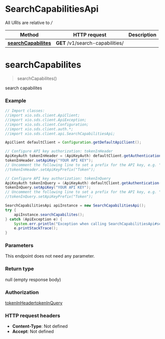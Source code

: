 # SearchCapabilitiesApi

All URIs are relative to */*

Method | HTTP request | Description
------------- | ------------- | -------------
[**searchCapabilites**](SearchCapabilitiesApi.md#searchCapabilites) | **GET** /v1/search-capabilities/ | 

<a name="searchCapabilites"></a>
# **searchCapabilites**
> searchCapabilites()



search capabilites

### Example
```java
// Import classes:
//import xio.sds.client.ApiClient;
//import xio.sds.client.ApiException;
//import xio.sds.client.Configuration;
//import xio.sds.client.auth.*;
//import xio.sds.client.api.SearchCapabilitiesApi;

ApiClient defaultClient = Configuration.getDefaultApiClient();

// Configure API key authorization: tokenInHeader
ApiKeyAuth tokenInHeader = (ApiKeyAuth) defaultClient.getAuthentication("tokenInHeader");
tokenInHeader.setApiKey("YOUR API KEY");
// Uncomment the following line to set a prefix for the API key, e.g. "Token" (defaults to null)
//tokenInHeader.setApiKeyPrefix("Token");

// Configure API key authorization: tokenInQuery
ApiKeyAuth tokenInQuery = (ApiKeyAuth) defaultClient.getAuthentication("tokenInQuery");
tokenInQuery.setApiKey("YOUR API KEY");
// Uncomment the following line to set a prefix for the API key, e.g. "Token" (defaults to null)
//tokenInQuery.setApiKeyPrefix("Token");

SearchCapabilitiesApi apiInstance = new SearchCapabilitiesApi();
try {
    apiInstance.searchCapabilites();
} catch (ApiException e) {
    System.err.println("Exception when calling SearchCapabilitiesApi#searchCapabilites");
    e.printStackTrace();
}
```

### Parameters
This endpoint does not need any parameter.

### Return type

null (empty response body)

### Authorization

[tokenInHeader](../README.md#tokenInHeader)[tokenInQuery](../README.md#tokenInQuery)

### HTTP request headers

 - **Content-Type**: Not defined
 - **Accept**: Not defined

